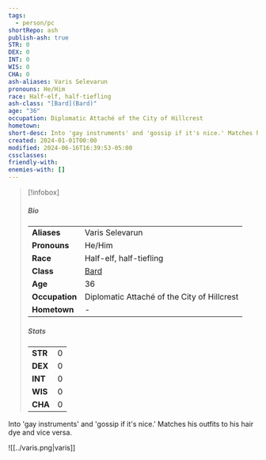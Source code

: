 ```yaml
---
tags:
  - person/pc
shortRepo: ash
publish-ash: true
STR: 0
DEX: 0
INT: 0
WIS: 0
CHA: 0
ash-aliases: Varis Selevarun
pronouns: He/Him
race: Half-elf, half-tiefling
ash-class: "[Bard](Bard)"
age: "36"
occupation: Diplomatic Attaché of the City of Hillcrest
hometown: 
short-desc: Into 'gay instruments' and 'gossip if it's nice.' Matches his outfits to his hair dye and vice versa.
created: 2024-01-01T00:00
modified: 2024-06-16T16:39:53-05:00
cssclasses: 
friendly-with: 
enemies-with: []
---
```


> [!infobox]
> ##### Bio
> |                |                  |
> | -------------- | ---------------- |
> |**Aliases**     | Varis Selevarun                |
> |**Pronouns**    | He/Him           |
> |**Race**        | Half-elf, half-tiefling            |
> |**Class**         | [Bard](Bard)            |
> |**Age**         | 36            |
> |**Occupation**  | Diplomatic Attaché of the City of Hillcrest        |
> |**Hometown**|\-|
> 
> ##### Stats
> |      |      |
> | ---- | ---- |
> | **STR**  | 0     |
> | **DEX**  | 0     |
> | **INT**  | 0     |
> | **WIS**  | 0     |
> | **CHA**  | 0     |
>
>
>
>
>
>

 Into 'gay instruments' and 'gossip if it's nice.' Matches his outfits to his hair dye and vice versa.

![[../varis.png|varis]]